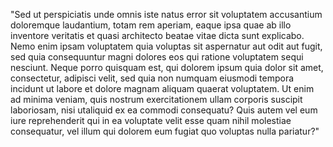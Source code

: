 "Sed ut perspiciatis unde omnis iste natus error sit
voluptatem accusantium doloremque  laudantium, totam rem aperiam,
eaque ipsa quae ab illo inventore veritatis et quasi architecto
beatae vitae dicta sunt explicabo. Nemo enim ipsam voluptatem
quia voluptas sit aspernatur aut odit aut fugit, sed quia
consequuntur magni dolores eos qui ratione voluptatem sequi
nesciunt. Neque porro quisquam est, qui dolorem ipsum quia dolor
sit amet, consectetur, adipisci velit, sed quia non numquam
eiusmodi tempora incidunt ut labore et dolore magnam aliquam
quaerat voluptatem. Ut enim ad minima veniam, quis
nostrum exercitationem ullam corporis suscipit laboriosam,
nisi utaliquid ex ea commodi consequatu? Quis autem vel eum
iure reprehenderit qui in ea voluptate velit esse quam nihil
molestiae consequatur, vel illum qui dolorem eum fugiat quo
voluptas nulla pariatur?"